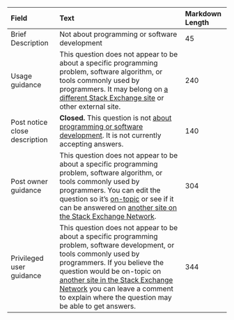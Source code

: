 | Field | Text | Markdown Length |
|:---|:---|:---|
| Brief Description | Not about programming or software development | 45 |
| Usage guidance | This question does not appear to be about a specific programming problem, software algorithm, or tools commonly used by programmers. It may belong on [a different Stack Exchange site](https://stackexchange.com/sites) or other external site. | 240 |
| Post notice close description | **Closed.** This question is not [about programming or software development](/help/closed-questions). It is not currently accepting answers. | 140 |
| Post owner guidance | This question does not appear to be about a specific programming problem, software algorithm, or tools commonly used by programmers. You can edit the question so it’s [on-topic](/help/on-topic) or see if it can be answered on [another site on the Stack Exchange Network](https://stackexchange.com/sites). | 304 |
| Privileged user guidance | This question does not appear to be about a specific programming problem, software development, or tools commonly used by programmers. If you believe the question would be on-topic  on [another site in the Stack Exchange Network](https://stackexchange.com/sites) you can leave a comment to explain where the question may be able to get answers. | 344 |